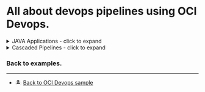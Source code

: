 All about devops pipelines using OCI Devops.
=======
<details>
  <summary>JAVA Applications - click to expand</summary>
  
* [Build and run a OCI devops pipeline with Java-Micronaut framework.](./oci-java-micronaut-devops-example/)

* [Build and run a OCI devops pipeline with JAVA and Graal VM framework.](./oci-java-graalvm-devops-example/)

</details>
<details>
  <summary>Cascaded Pipelines - click to expand</summary>
  
* [Cascaded Pipelines](./oci-cascaded-pipelines)

</details>


### Back to examples.
----

- 🏝️ [Back to OCI Devops sample](../README.md)

